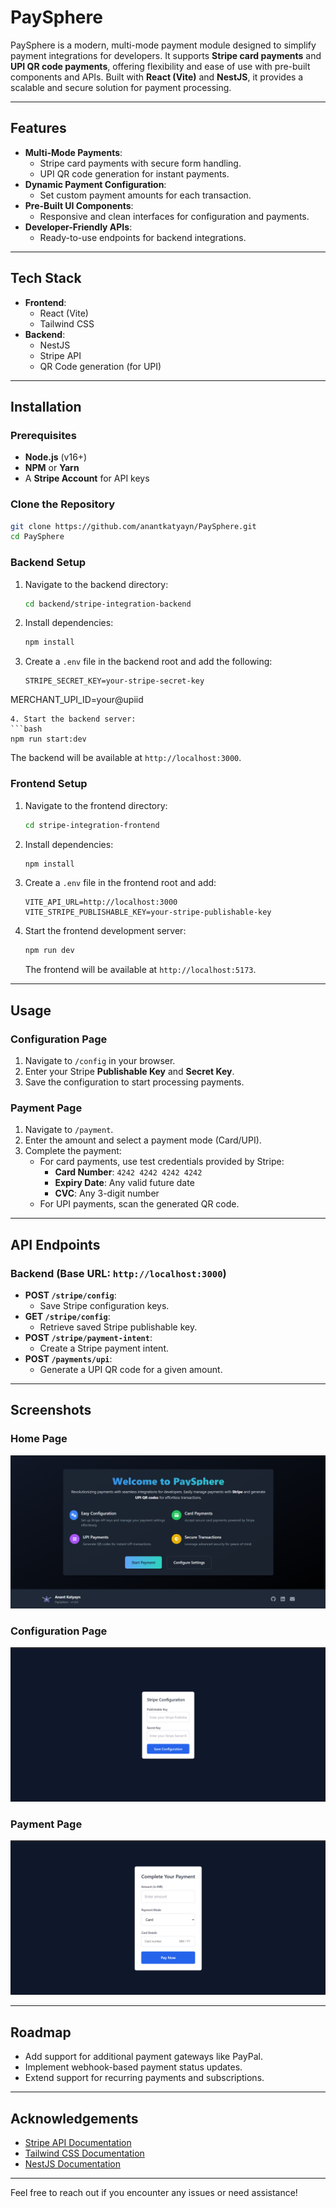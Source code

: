 
# PaySphere

PaySphere is a modern, multi-mode payment module designed to simplify payment integrations for developers. It supports **Stripe card payments** and **UPI QR code payments**, offering flexibility and ease of use with pre-built components and APIs. Built with **React (Vite)** and **NestJS**, it provides a scalable and secure solution for payment processing.

---

## Features

- **Multi-Mode Payments**:
  - Stripe card payments with secure form handling.
  - UPI QR code generation for instant payments.
- **Dynamic Payment Configuration**:
  - Set custom payment amounts for each transaction.
- **Pre-Built UI Components**:
  - Responsive and clean interfaces for configuration and payments.
- **Developer-Friendly APIs**:
  - Ready-to-use endpoints for backend integrations.

---

## Tech Stack

- **Frontend**:
  - React (Vite)
  - Tailwind CSS
- **Backend**:
  - NestJS
  - Stripe API
  - QR Code generation (for UPI)

---

## Installation

### Prerequisites
- **Node.js** (v16+)
- **NPM** or **Yarn**
- A **Stripe Account** for API keys

### Clone the Repository
```bash
git clone https://github.com/anantkatyayn/PaySphere.git
cd PaySphere
```

### Backend Setup
1. Navigate to the backend directory:
   ```bash
   cd backend/stripe-integration-backend
   ```
2. Install dependencies:
   ```bash
   npm install
   ```
3. Create a `.env` file in the backend root and add the following:
   ```env
   STRIPE_SECRET_KEY=your-stripe-secret-key
   
  MERCHANT_UPI_ID=your@upiid
   ```
4. Start the backend server:
   ```bash
   npm run start:dev
   ```
   The backend will be available at `http://localhost:3000`.

### Frontend Setup
1. Navigate to the frontend directory:
   ```bash
   cd stripe-integration-frontend
   ```
2. Install dependencies:
   ```bash
   npm install
   ```
3. Create a `.env` file in the frontend root and add:
   ```env
   VITE_API_URL=http://localhost:3000
   VITE_STRIPE_PUBLISHABLE_KEY=your-stripe-publishable-key
   ```
4. Start the frontend development server:
   ```bash
   npm run dev
   ```
   The frontend will be available at `http://localhost:5173`.

---

## Usage

### Configuration Page
1. Navigate to `/config` in your browser.
2. Enter your Stripe **Publishable Key** and **Secret Key**.
3. Save the configuration to start processing payments.

### Payment Page
1. Navigate to `/payment`.
2. Enter the amount and select a payment mode (Card/UPI).
3. Complete the payment:
   - For card payments, use test credentials provided by Stripe:
     - **Card Number**: `4242 4242 4242 4242`
     - **Expiry Date**: Any valid future date
     - **CVC**: Any 3-digit number
   - For UPI payments, scan the generated QR code.

---

## API Endpoints

### Backend (Base URL: `http://localhost:3000`)
- **POST `/stripe/config`**:
  - Save Stripe configuration keys.
- **GET `/stripe/config`**:
  - Retrieve saved Stripe publishable key.
- **POST `/stripe/payment-intent`**:
  - Create a Stripe payment intent.
- **POST `/payments/upi`**:
  - Generate a UPI QR code for a given amount.

---

## Screenshots

### Home Page
![Welcome Page](https://github.com/anantkatyayn/PaySphere/blob/main/assets/welcomePage.png)

### Configuration Page
![Configuration Page](https://github.com/anantkatyayn/PaySphere/blob/main/assets/ConfigPage.png)

### Payment Page
![Payment Page](https://github.com/anantkatyayn/PaySphere/blob/main/assets/paymentPage.png)

---

## Roadmap

- Add support for additional payment gateways like PayPal.
- Implement webhook-based payment status updates.
- Extend support for recurring payments and subscriptions.

---

## Acknowledgements

- [Stripe API Documentation](https://stripe.com/docs/api)
- [Tailwind CSS Documentation](https://tailwindcss.com/docs)
- [NestJS Documentation](https://docs.nestjs.com)

---

Feel free to reach out if you encounter any issues or need assistance!
